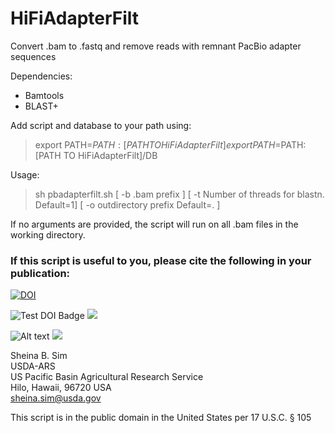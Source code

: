 # HiFiAdapterFilt
Convert .bam to .fastq and remove reads with remnant PacBio adapter sequences  

Dependencies:

* Bamtools 
* BLAST+

Add script and database to your path using:  

> export PATH=$PATH:[PATH TO HiFiAdapterFilt]  
> export PATH=$PATH:[PATH TO HiFiAdapterFilt]/DB  

Usage:  
> sh pbadapterfilt.sh [ -b .bam prefix ] [ -t Number of threads for blastn. Default=1] [ -o outdirectory prefix Default=. ]  

If no arguments are provided, the script will run on all .bam files in the working directory.

### If this script is useful to you, please cite the following in your publication:

[![DOI](https://github.com/sheinasim/HiFiAdapterFilt/zenodo.4716418.png)](https://doi.org/10.5281/zenodo.4716418)

![Test DOI Badge](https://github.com/sheinasim/HiFiAdapterFilt/zenodo.4716418.png)
<img src="https://github.com/sheinasim/HiFiAdapterFilt/zenodo.4716418.png">

![Alt text](https://zenodo.org/badge/DOI/10.5281/zenodo.4716418.svg?sanitize=true)
<img src="https://zenodo.org/badge/DOI/10.5281/zenodo.4716418.svg?sanitize=true">

Sheina B. Sim  
USDA-ARS  
US Pacific Basin Agricultural Research Service  
Hilo, Hawaii, 96720 USA  
sheina.sim@usda.gov  

This script is in the public domain in the United States per 17 U.S.C. § 105
